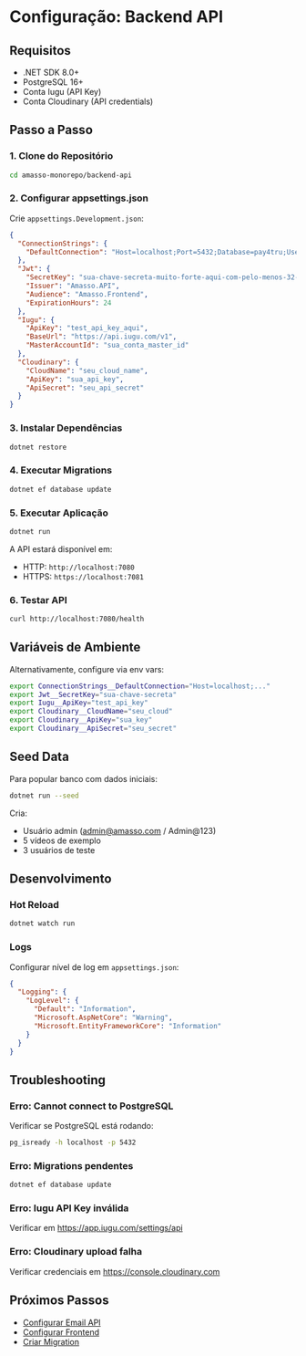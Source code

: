 # Configuração: Backend API

## Requisitos

- .NET SDK 8.0+
- PostgreSQL 16+
- Conta Iugu (API Key)
- Conta Cloudinary (API credentials)

## Passo a Passo

### 1. Clone do Repositório

```bash
cd amasso-monorepo/backend-api
```

### 2. Configurar appsettings.json

Crie `appsettings.Development.json`:

```json
{
  "ConnectionStrings": {
    "DefaultConnection": "Host=localhost;Port=5432;Database=pay4tru;Username=postgres;Password=postgres"
  },
  "Jwt": {
    "SecretKey": "sua-chave-secreta-muito-forte-aqui-com-pelo-menos-32-caracteres",
    "Issuer": "Amasso.API",
    "Audience": "Amasso.Frontend",
    "ExpirationHours": 24
  },
  "Iugu": {
    "ApiKey": "test_api_key_aqui",
    "BaseUrl": "https://api.iugu.com/v1",
    "MasterAccountId": "sua_conta_master_id"
  },
  "Cloudinary": {
    "CloudName": "seu_cloud_name",
    "ApiKey": "sua_api_key",
    "ApiSecret": "seu_api_secret"
  }
}
```

### 3. Instalar Dependências

```bash
dotnet restore
```

### 4. Executar Migrations

```bash
dotnet ef database update
```

### 5. Executar Aplicação

```bash
dotnet run
```

A API estará disponível em:
- HTTP: `http://localhost:7080`
- HTTPS: `https://localhost:7081`

### 6. Testar API

```bash
curl http://localhost:7080/health
```

## Variáveis de Ambiente

Alternativamente, configure via env vars:

```bash
export ConnectionStrings__DefaultConnection="Host=localhost;..."
export Jwt__SecretKey="sua-chave-secreta"
export Iugu__ApiKey="test_api_key"
export Cloudinary__CloudName="seu_cloud"
export Cloudinary__ApiKey="sua_key"
export Cloudinary__ApiSecret="seu_secret"
```

## Seed Data

Para popular banco com dados iniciais:

```bash
dotnet run --seed
```

Cria:
- Usuário admin (admin@amasso.com / Admin@123)
- 5 vídeos de exemplo
- 3 usuários de teste

## Desenvolvimento

### Hot Reload

```bash
dotnet watch run
```

### Logs

Configurar nível de log em `appsettings.json`:

```json
{
  "Logging": {
    "LogLevel": {
      "Default": "Information",
      "Microsoft.AspNetCore": "Warning",
      "Microsoft.EntityFrameworkCore": "Information"
    }
  }
}
```

## Troubleshooting

### Erro: Cannot connect to PostgreSQL

Verificar se PostgreSQL está rodando:

```bash
pg_isready -h localhost -p 5432
```

### Erro: Migrations pendentes

```bash
dotnet ef database update
```

### Erro: Iugu API Key inválida

Verificar em https://app.iugu.com/settings/api

### Erro: Cloudinary upload falha

Verificar credenciais em https://console.cloudinary.com

## Próximos Passos

- [Configurar Email API](email-api.md)
- [Configurar Frontend](frontend.md)
- [Criar Migration](../desenvolvimento/criar-migration.md)

